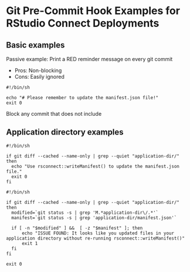# Git Pre-Commit Hook Examples for RStudio Connect Deployments


## Basic examples

Passive example: Print a RED reminder message on every git commit

- Pros: Non-blocking
- Cons: Easily ignored

```
#!/bin/sh

echo "# Please remember to update the manifest.json file!"
exit 0
```

Block any commit that does not include 

## Application directory examples

```
#!/bin/sh

if git diff --cached --name-only | grep --quiet "application-dir/"
then
  echo "Use rsconnect::writeManifest() to update the manifest.json file."
  exit 0
fi
```

```
#!/bin/sh

if git diff --cached --name-only | grep --quiet "application-dir/"
then
  modified=`git status -s | grep 'M.*application-dir\/.*'`
  manifest=`git status -s | grep 'application-dir/manifest.json'`

  if [ -n "$modified" ] &&  [ -z "$manifest" ]; then
      echo "ISSUE FOUND: It looks like you updated files in your application directory without re-running rsconnect::writeManifest()"
      exit 1
  fi
fi

exit 0
```